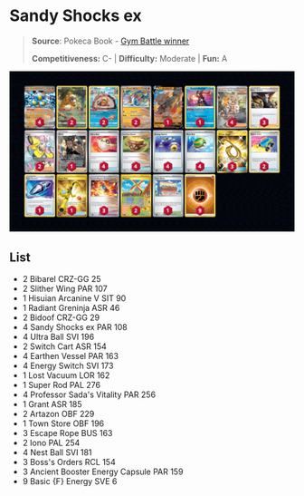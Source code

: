 # Sandy Shocks ex

> **Source**: Pokeca Book - [Gym Battle winner](https://www.pokemon-card.com/deck/result.html/deckID/gnnggL-mfvABQ-6NgNQL/)
> 
> **Competitiveness:** C- | **Difficulty:** Moderate | **Fun:** A

![decklist](../../!Images/Standard/8BST-PAR/Sandy%20Shocks%20ex.png)

## List
* 2 Bibarel CRZ-GG 25
* 2 Slither Wing PAR 107
* 1 Hisuian Arcanine V SIT 90
* 1 Radiant Greninja ASR 46
* 2 Bidoof CRZ-GG 29
* 4 Sandy Shocks ex PAR 108
* 4 Ultra Ball SVI 196
* 2 Switch Cart ASR 154
* 4 Earthen Vessel PAR 163
* 4 Energy Switch SVI 173
* 1 Lost Vacuum LOR 162
* 1 Super Rod PAL 276
* 4 Professor Sada's Vitality PAR 256
* 1 Grant ASR 185
* 2 Artazon OBF 229
* 1 Town Store OBF 196
* 3 Escape Rope BUS 163
* 2 Iono PAL 254
* 4 Nest Ball SVI 181
* 3 Boss's Orders RCL 154
* 3 Ancient Booster Energy Capsule PAR 159
* 9 Basic {F} Energy SVE 6
